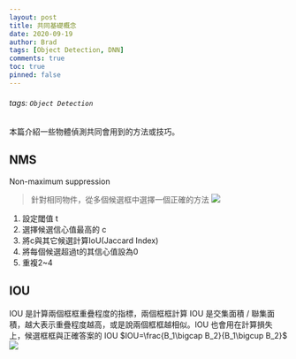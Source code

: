 ```yaml
---
layout: post
title: 共同基礎概念
date: 2020-09-19
author: Brad
tags: [Object Detection, DNN]
comments: true
toc: true
pinned: false
---
```

###### tags: `Object Detection`
本篇介紹一些物體偵測共同會用到的方法或技巧。
<!-- more -->
## NMS
Non-maximum suppression
> 針對相同物件，從多個候選框中選擇一個正確的方法
![](https://i.imgur.com/ZFDLt33.png)

1. 設定閾值 t
2. 選擇候選信心值最高的 c
3. 將c與其它候選計算IoU(Jaccard Index)
4. 將每個候選超過t的其信心值設為0
5. 重複2~4

## IOU
IOU 是計算兩個框框重疊程度的指標，兩個框框計算 IOU 是交集面積 / 聯集面積，越大表示重疊程度越高，或是說兩個框框越相似。IOU 也會用在計算損失上，候選框框與正確答案的 IOU $IOU=\frac{B_1\bigcap B_2}{B_1\bigcup B_2}$
![](https://i.imgur.com/UwoCkDF.png)